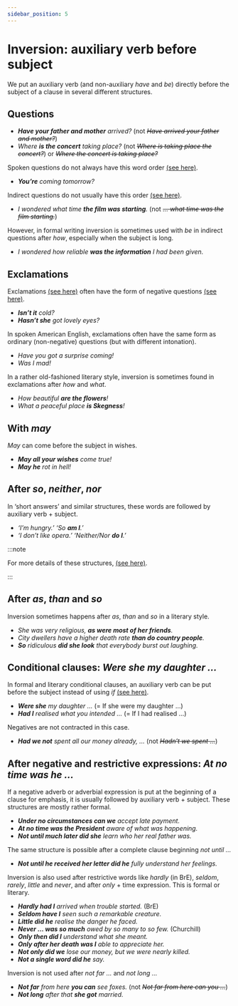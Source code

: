 ```yaml
---
sidebar_position: 5
---
```


# Inversion: auxiliary verb before subject

We put an auxiliary verb (and non-auxiliary *have* and *be*) directly before the subject of a clause in several different structures.

## Questions

- ***Have your father and mother** arrived?* (not *~~Have arrived your father and mother?~~*)
- *Where **is the concert** taking place?* (not *~~Where is taking place the concert?~~*) or *~~Where the concert is taking place?~~*

Spoken questions do not always have this word order [(see here)](./../speech-and-spoken-exchanges/declarative-questions-that-s-the-boss).

- ***You’re** coming tomorrow?*

Indirect questions do not usually have this order [(see here)](./../noun-clauses-direct-and-indirect-speech/indirect-speech-questions-and-answers).

- *I wondered what time **the film was starting**.* (not *~~… what time was the film starting.~~*)

However, in formal writing inversion is sometimes used with *be* in indirect questions after *how*, especially when the subject is long.

- *I wondered how reliable **was the information** I had been given.*

## Exclamations

Exclamations [(see here)](./../basic-clause-types/exclamations) often have the form of negative questions [(see here)](./../basic-clause-types/negative-questions).

- ***Isn’t it** cold?*
- ***Hasn’t she** got lovely eyes?*

In spoken American English, exclamations often have the same form as ordinary (non-negative) questions (but with different intonation).

- **Have you* got a surprise coming!*
- **Was I* mad!*

In a rather old-fashioned literary style, inversion is sometimes found in exclamations after *how* and *what*.

- *How beautiful **are the flowers**!*
- *What a peaceful place **is Skegness**!*

## With *may*

*May* can come before the subject in wishes.

- ***May all your wishes** come true!*
- ***May he** rot in hell!*

## After *so*, *neither*, *nor*

In ‘short answers’ and similar structures, these words are followed by auxiliary verb + subject.

- *‘I’m hungry.’ ‘So **am I**.’*
- *‘I don’t like opera.’ ‘Neither/Nor **do I**.’*

:::note

For more details of these structures, [(see here)](./../speech-and-spoken-exchanges/so-am-i-neither-do-they-etc).

:::

## After *as*, *than* and *so*

Inversion sometimes happens after *as*, *than* and *so* in a literary style.

- *She was very religious, **as were most of her friends**.*
- *City dwellers have a higher death rate **than do country people**.*
- ***So** ridiculous **did she look** that everybody burst out laughing.*

## Conditional clauses: *Were she my daughter …*

In formal and literary conditional clauses, an auxiliary verb can be put before the subject instead of using *if* [(see here)](./../if/other-points#leaving-out-if-formal-inversion-structures-had-i-realised).

- ***Were she** my daughter …* (= If she were my daughter …)
- ***Had I** realised what you intended …* (= If I had realised …)

Negatives are not contracted in this case.

- ***Had we not** spent all our money already, …* (not *~~Hadn’t we spent …~~*)

## After negative and restrictive expressions: *At no time was he …*

If a negative adverb or adverbial expression is put at the beginning of a clause for emphasis, it is usually followed by auxiliary verb + subject. These structures are mostly rather formal.

- ***Under no circumstances can we** accept late payment.*
- ***At no time was the President** aware of what was happening.*
- ***Not until much later did she** learn who her real father was.*

The same structure is possible after a complete clause beginning *not until …*

- ***Not until he received her letter did he** fully understand her feelings.*

Inversion is also used after restrictive words like *hardly* (in BrE), *seldom*, *rarely*, *little* and *never*, and after *only* + time expression. This is formal or literary.

- ***Hardly had I** arrived when trouble started.* (BrE)
- ***Seldom have I** seen such a remarkable creature.*
- ***Little did he** realise the danger he faced.*
- ***Never … was so much** owed by so many to so few.* (Churchill)
- ***Only then did I** understand what she meant.*
- ***Only after her death was I** able to appreciate her.*
- ***Not only did we** lose our money, but we were nearly killed.*
- ***Not a single word did he** say.*

Inversion is not used after *not far …* and *not long …*

- ***Not far** from here **you can** see foxes.* (not *~~Not far from here can you …~~*)
- ***Not long** after that **she got** married.*
